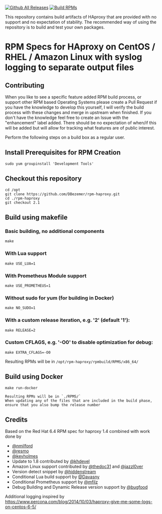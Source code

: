 [![Github All Releases](https://img.shields.io/github/downloads/DBezemer/rpm-haproxy/total.svg)](https://github.com/DBezemer/rpm-haproxy/releases) [![Build RPMs](https://github.com/DBezemer/rpm-haproxy/actions/workflows/main.yml/badge.svg)](https://github.com/DBezemer/rpm-haproxy/actions/workflows/main.yml)

This repository contains build artifacts of HAproxy that are provided with no support and no expectation of stability.
The recommended way of using the repository is to build and test your own packages.

# RPM Specs for HAproxy on CentOS / RHEL / Amazon Linux with syslog logging to separate output files

## Contributing
When you like to see a specific feature added RPM build process, or support other RPM based Operating Systems please create a Pull Request if you have the knowledge to develop this yourself, I will verify the build process with these changes and merge in upstream when finished. If you don't have the knowledge feel free to create an Issue with the "enhancement" label added. There should be no expectation of when/if this will be added but will allow for tracking what features are of public interest.

Perform the following steps on a build box as a regular user.

## Install Prerequisites for RPM Creation

    sudo yum groupinstall 'Development Tools'

## Checkout this repository

    cd /opt
    git clone https://github.com/DBezemer/rpm-haproxy.git 
    cd ./rpm-haproxy
    git checkout 2.1

## Build using makefile
### Basic building, no additional components
    make

### With Lua support
    make USE_LUA=1
    
### With Prometheus Module support
    make USE_PROMETHEUS=1
    
### Without sudo for yum (for building in Docker)
    make NO_SUDO=1

### With a custom release iteration, e.g. '2' (default '1'):
    make RELEASE=2

### Custom CFLAGS, e.g. '-O0' to disable optimization for debug:
    make EXTRA_CFLAGS=-O0

Resulting RPMs will be in `/opt/rpm-haproxy/rpmbuild/RPMS/x86_64/`

## Build using Docker
    make run-docker
    
    Resulting RPMs will be in `./RPMS/`
    When updating any of the files that are included in the build phase, ensure that you also bump the release number

## Credits

Based on the Red Hat 6.4 RPM spec for haproxy 1.4 combined with work done by 
- [@nmilford](https://www.github.com/nmilford)
- [@resmo](https://www.github.com/resmo) 
- [@kevholmes](https://www.github.com/kevholmes)
- Update to 1.8 contributed by [@khdevel](https://github.com/khdevel)
- Amazon Linux support contributed by [@thedoc31](https://github.com/thedoc31) and [@jazzl0ver](https://github.com/jazzl0ver)
- Version detect snippet by [@hiddenstream](https://github.com/hiddenstream)
- Conditional Lua build support by [@Davasny](https://github.com/Davasny)
- Conditional Prometheus support by [@mfilz](https://github.com/mfilz)
- Debug Building and Dynamic Release version support by [@bugfood](https://github.com/bugfood)

Additional logging inspired by https://www.percona.com/blog/2014/10/03/haproxy-give-me-some-logs-on-centos-6-5/

